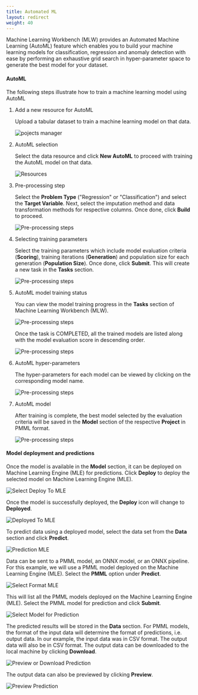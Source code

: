 ```yaml
---
title: Automated ML
layout: redirect
weight: 40
---
```


Machine Learning Workbench (MLW) provides an Automated Machine Learning (AutoML) feature which enables you to build your machine learning models for classification, regression and anomaly detection with ease by performing an exhaustive grid search in hyper-parameter space to generate the best model for your dataset.

#### AutoML

The following steps illustrate how to train a machine learning model using AutoML

1. Add a new resource for AutoML

    Upload a tabular dataset to train a machine learning model on that data.

    ![pojects manager](/images/zementis/mlw-app-resource-adm.png)

2. AutoML selection

    Select the data resource and click **New AutoML** to proceed with training the AutoML model on that data.

    ![Resources](/images/zementis/mlw-app-automl-select.png)

3. Pre-processing step

    Select the **Problem Type** ("Regression" or "Classification") and select the **Target Variable**. Next, select the imputation method and data transformation methods for respective columns. Once done, click **Build** to proceed.

    ![Pre-processing steps](/images/zementis/mlw-app-automl-pre.png)

4. Selecting training parameters

    Select the training parameters which include model evaluation criteria (**Scoring**), training iterations (**Generation**) and population size for each generation (**Population Size**). Once done, click **Submit**. This will create a new task in the **Tasks** section.

    ![Pre-processing steps](/images/zementis/mlw-app-automl-trainparam.png)

5. AutoML model training status

    You can view the model training progress in the **Tasks** section of Machine Learning Workbench (MLW).

    ![Pre-processing steps](/images/zementis/mlw-app-automl-start.png)

    Once the task is COMPLETED, all the trained models are listed along with the model evaluation score in descending order.

    ![Pre-processing steps](/images/zementis/mlw-app-automl-complete.png)

6. AutoML hyper-parameters

    The hyper-parameters for each model can be viewed by clicking on the corresponding model name.

    ![Pre-processing steps](/images/zementis/mlw-app-automl-hyper.png)

7. AutoML model

    After training is complete, the best model selected by the evaluation criteria will be saved in the **Model** section of the respective **Project** in PMML format.

    ![Pre-processing steps](/images/zementis/mlw-app-automl-model.png)

#### Model deployment and predictions

Once the model is available in the **Model** section, it can be deployed on Machine Learning Engine (MLE) for predictions. Click **Deploy** to deploy the selected model on Machine Learning Engine (MLE).

![Select Deploy To MLE](/images/zementis/mlw-app-automl-deploy-2-1.png)

Once the model is successfully deployed, the **Deploy** icon will change to **Deployed**.

![Deployed To MLE](/images/zementis/mlw-app-automl-deploy-3-1.png)

To predict data using a deployed model, select the data set from the **Data** section and click **Predict**.

![Prediction MLE](/images/zementis/mlw-app-automl-deploy-4.png)

Data can be sent to a PMML model, an ONNX model, or an ONNX pipeline. For this example, we will use a PMML model deployed on the Machine Learning Engine (MLE). Select the **PMML** option under **Predict**.

![Select Format MLE](/images/zementis/mlw-app-automl-deploy-5.png)

This will list all the PMML models deployed on the Machine Learning Engine (MLE). Select the PMML model for prediction and click **Submit**.

![Select Model for Prediction](/images/zementis/mlw-app-automl-deploy-6.png)

The predicted results will be stored in the **Data** section. For PMML models, the format of the input data will determine the format of predictions, i.e. output data. In our example, the input data was in CSV format. The output data will also be in CSV format. The output data can be downloaded to the local machine by clicking **Download**.

![Preview or Download Prediction](/images/zementis/mlw-app-automl-deploy-7.png)

The output data can also be previewed by clicking **Preview**.

![Preview Prediction](/images/zementis/mlw-app-automl-deploy-8.png)
